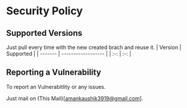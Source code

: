 # Security Policy

## Supported Versions

Just pull every time with the new created brach and reuse it.
| Version | Supported          |
| ------- | ------------------ |
| :-:     | :-:                |

## Reporting a Vulnerability

To report an Vulnerabitlity or any issues.

Just mail on (This Mail)[amankaushik3919@gmail.com].

